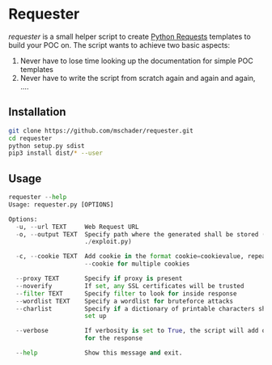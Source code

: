 # Requester

_requester_ is a small helper script to create [Python Requests](https://requests.readthedocs.io) templates to build your POC on.
The script wants to achieve two basic aspects:

1. Never have to lose time looking up the documentation for simple POC templates
2. Never have to write the script from scratch again and again and again, ....

## Installation

```bash
git clone https://github.com/mschader/requester.git
cd requester
python setup.py sdist
pip3 install dist/* --user
```

## Usage

```python
requester --help
Usage: requester.py [OPTIONS]

Options:
  -u, --url TEXT     Web Request URL
  -o, --output TEXT  Specify path where the generated shall be stored (default
                     ./exploit.py)

  -c, --cookie TEXT  Add cookie in the format cookie=cookievalue, repeat with
                     --cookie for multiple cookies

  --proxy TEXT       Specify if proxy is present
  --noverify         If set, any SSL certificates will be trusted
  --filter TEXT      Specify filter to look for inside response
  --wordlist TEXT    Specify a wordlist for bruteforce attacks
  --charlist         Specify if a dictionary of printable characters shall be
                     set up

  --verbose          If verbosity is set to True, the script will add output
                     for the response

  --help             Show this message and exit.
  ```